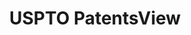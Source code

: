 ---
bigquery: https://console.cloud.google.com/bigquery?p=patents-public-data&d=patentsview&page=dataset
citation: Attribution should be given to PatentsView for use, distribution, or derivative
  works.
code: https://github.com/CSSIP-AIR/PatentsView-Code-Snippets/
contributors: USPTO
cost: None
description: 'PatentsView includes US patent data including raw data (summaries, applications,
  pregrant applications), disambugations of inventors and assignees, and inventor
  gender estimates.  Also foreign priority data, # of figures and sheets, and government
  interest statements.'
documentation: https://patentsview.org/query/builder-faqs
last_edit: Mon, 04 Apr 2022 19:02:57 GMT
location: https://patentsview.org/
maintained_by: USPTO
record_creation_timestamp: 12/2/2020 17:20:46
schema_fields: '[''inventor_id'', ''rawlocation_id'', ''disamb_inventor_id_20191008'',
  ''level_one'', ''disamb_inventor_id_20200331'', ''f102_date'', ''group_id'', ''assignee_id'',
  ''latlong'', ''male_flag'', ''text'', ''field_id'', ''rawassignee_id'', ''location_id'',
  ''abstract'', ''disamb_assignee_id_20190312'', ''subcategory_id'', ''rule_47'',
  ''disamb_assignee_id_20200630'', ''uuid'', ''role'', ''state'', ''publication_number'',
  ''subgroup_id'', ''level_three'', ''application_id'', ''organization'', ''male'',
  ''country_transformed'', ''name'', ''mainclass_id'', ''relkind'', ''category'',
  ''county'', ''sector_title'', ''designation'', ''type'', ''disamb_assignee_id_20190820'',
  ''subsection_id'', ''filename'', ''contract_award_number'', ''doc_type'', ''patent_id'',
  ''level_two'', ''num'', ''city'', ''lapse_of_patent'', ''disamb_inventor_id_20171226'',
  ''term_extension'', ''latin_name'', ''symbol_position'', ''fname'', ''dependent'',
  ''series_code'', ''field_title'', ''deceased'', ''rel_id'', ''disamb_inventor_id_20170808'',
  ''disclaimer_date'', ''disamb_inventor_id_20181127'', ''f371_date'', ''num_sheets'',
  ''num_figures'', ''disamb_assignee_id_20200929'', ''reldocno'', ''disamb_assignee_id_20181127'',
  ''county_fips'', ''section_id'', ''applicant_type'', ''classification_data_source'',
  ''term_grant'', ''id'', ''num_claims'', ''attribution_status'', ''disamb_assignee_id_20191231'',
  ''action_date'', ''disamb_assignee_id_20191008'', ''section'', ''ipc_version_indicator'',
  ''status'', ''variety'', ''group'', ''subclass_id'', ''date'', ''organization_id'',
  ''classification_level'', ''name_last'', ''classification_status'', ''_371_date'',
  ''disamb_inventor_id_20190820'', ''ipc_class'', ''disamb_inventor_id_20191231'',
  ''name_first'', ''citation_id'', ''main_group'', ''length'', ''exemplary'', ''term_disclaimer'',
  ''kind'', ''_102_date'', ''lawyer_id'', ''subclass'', ''category_id'', ''longitude'',
  ''sequence'', ''state_fips'', ''rawinventor_id'', ''disamb_inventor_id_20171003'',
  ''disamb_inventor_id_20201229'', ''title'', ''disamb_inventor_id_20200630'', ''number'',
  ''disamb_inventor_id_20190312'', ''disamb_inventor_id_20200929'', ''doctype'', ''withdrawn'',
  ''gi_statement'', ''disamb_inventor_id_20170307'', ''country'', ''latitude'', ''disamb_inventor_id_20180528'',
  ''classification_value'', ''lname'', ''disamb_assignee_id_20200331'', ''subgroup'']'
shortname: patentsview
tags:
- disambiguation
- United States
- gender
terms_of_use: Creative Commons Attribution 4.0 International License.
timeframe: 1963-1999
title: USPTO PatentsView
uuid: cf1780b1-e265-4e49-8d1d-83b9cfe0fd9a
---